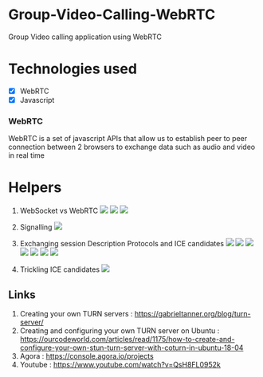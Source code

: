 # Group-Video-Calling-WebRTC
Group Video calling application using WebRTC

# Technologies used 
- [X] WebRTC
- [X] Javascript

### WebRTC
WebRTC is a set of javascript APIs that allow us to establish peer to peer connection between 2 browsers to exchange data such as audio and video in real time

# Helpers
1. WebSocket vs WebRTC
![](./images/2023-05-03-11-10-03.png)
![](./images/2023-05-03-11-11-30.png)
![](./images/2023-05-03-11-14-17.png)

2. Signalling 
![](./images/2023-05-03-11-14-48.png)

3. Exchanging session Description Protocols and ICE candidates
![](./images/2023-05-03-11-16-23.png)
![](./images/2023-05-03-11-16-54.png)
![](./images/2023-05-03-11-17-20.png)
![](./images/2023-05-03-11-17-30.png)
![](./images/2023-05-03-11-17-41.png)
![](./images/2023-05-03-11-17-50.png)
![](./images/2023-05-03-11-18-03.png)

4. Trickling ICE candidates
![](./images/2023-05-03-11-19-27.png)


## Links
1. Creating your own TURN servers : https://gabrieltanner.org/blog/turn-server/
2. Creating and configuring your own TURN server on Ubuntu : https://ourcodeworld.com/articles/read/1175/how-to-create-and-configure-your-own-stun-turn-server-with-coturn-in-ubuntu-18-04
3. Agora : https://console.agora.io/projects
4. Youtube : https://www.youtube.com/watch?v=QsH8FL0952k
